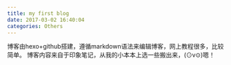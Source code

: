 ```yaml
---
title: my first blog
date: 2017-03-02 16:40:04
categories: Others
---
```


博客由hexo+github搭建，遵循markdown语法来编辑博客，网上教程很多，比较简单。
博客内容来自于印象笔记，从我的小本本上选一些搬出来，(⊙v⊙)嗯！

